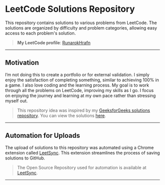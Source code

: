 # LeetCode Solutions Repository

This repository contains solutions to various problems from LeetCode. The solutions are organized by difficulty and problem categories, allowing easy access to each problem's solution.  
> **My LeetCode profile**: [RunarokHrafn](https://leetcode.com/u/SzWNNvb9TK/)

---

## Motivation

I’m not doing this to create a portfolio or for external validation. I simply enjoy the satisfaction of completing something, similar to achieving 100% in a game. I also love coding and the learning process. My goal is to work through all the problems on LeetCode, improving my skills as I go. I focus on enjoying the journey and learning at my own pace rather than stressing myself out.

> This repository idea was inspired by my [GeeksforGeeks solutions repository](https://github.com/Runarok). You can view the solutions [here](https://github.com/Runarok/GeeksForGeeks-solutions).

---

## Automation for Uploads

The upload of solutions to this repository was automated using a Chrome extension called [LeetSync](https://chromewebstore.google.com/detail/leetsync-leetcode-to-gith/ppkbejeolfcbaomanmbpjdbkfcjfhjnd). This extension streamlines the process of saving solutions to GitHub.  
> The Open Source Repository used for automation is available at [LeetSync](https://github.com/LeetSync/LeetSync).

---



